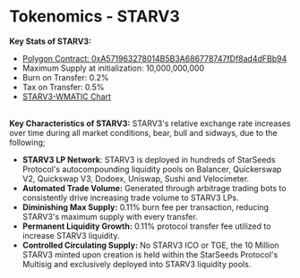 # Tokenomics - STARV3

**Key Stats of STARV3:**

* [Polygon Contract: 0xA571963278014B5B3A686778747fDf8ad4dFBb94](https://polygonscan.com/token/0xA571963278014B5B3A686778747fDf8ad4dFBb94)
* Maximum Supply at initialization: 10,000,000,000
* Burn on Transfer: 0.2%
* Tax on Transfer: 0.5%
* [STARV3-WMATIC Chart](https://www.dextools.io/app/en/polygon/pair-explorer/0x3443e3942053fc44ee07b7ad62a04276dd52b4a9-0x0d500b1d8e8ef31e21c99d1db9a6444d3adf1270-0xa571963278014b5b3a686778747fdf8ad4dfbb94)

\
**Key Characteristics of STARV3:** STARV3's relative exchange rate increases over time during all market conditions, bear, bull and sidways, due to the following;

* **STARV3 LP Network**: STARV3 is deployed in hundreds of StarSeeds Protocol's autocompounding liquidity pools on Balancer, Quickerswap V2, Quickswap V3, Dodoex, Uniswap, Sushi and Velocimeter.&#x20;
* **Automated Trade Volume:** Generated through arbitrage trading bots to consistently drive increasing trade volume to STARV3 LPs.
* **Diminishing Max Supply:** 0.11% burn fee per transaction, reducing STARV3's maximum supply with every transfer.&#x20;
* **Permanent Liquidity Growth:** 0.11% protocol transfer fee utilized to increase STARV3 liquidity.
* **Controlled Circulating Supply:** No STARV3 ICO or TGE, the 10 Million STARV3 minted upon creation is held within the StarSeeds Protocol's Multisig and exclusively deployed into STARV3 liquidity pools.&#x20;

